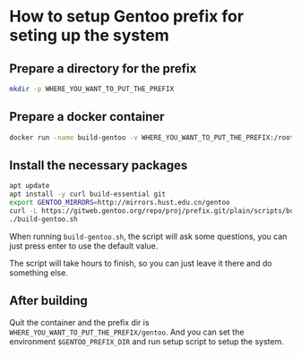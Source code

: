 # How to setup Gentoo prefix for seting up the system


## Prepare a directory for the prefix

```bash
mkdir -p WHERE_YOU_WANT_TO_PUT_THE_PREFIX
```

## Prepare a docker container

```bash
docker run -name build-gentoo -v WHERE_YOU_WANT_TO_PUT_THE_PREFIX:/root -it ubuntu:latest
```

## Install the necessary packages

```bash
apt update
apt install -y curl build-essential git
export GENTOO_MIRRORS=http://mirrors.hust.edu.cn/gentoo
curl -L https://gitweb.gentoo.org/repo/proj/prefix.git/plain/scripts/bootstrap-prefix.sh | sed '2690,+10d' > build-gentoo.sh
./build-gentoo.sh
```

When running `build-gentoo.sh`, the script will ask some questions, you can just press enter to use the default value. 

The script will take hours to finish, so you can just leave it there and do something else.

## After building 

Quit the container and the prefix dir is `WHERE_YOU_WANT_TO_PUT_THE_PREFIX/gentoo`.
And you can set the environment `$GENTOO_PREFIX_DIR` and run setup script to setup the system.
